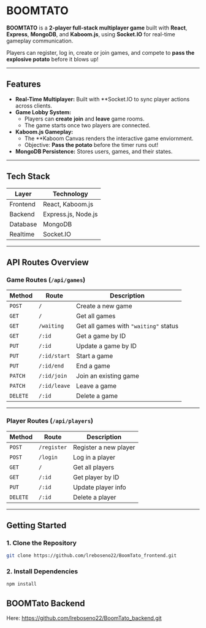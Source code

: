 # BOOMTATO 

**BOOMTATO** is a **2-player full-stack multiplayer game** built with **React**, **Express**, **MongoDB**, and **Kaboom.js**, using **Socket.IO** for real-time gameplay communication.  

Players can register, log in, create or join games, and compete to **pass the explosive potato** before it blows up!

---

## Features
- **Real-Time Multiplayer:** Built with **Socket.IO to sync player actions across clients.
- **Game Lobby System:**
    - Players can **create** **join** and **leave** game rooms.
    - The game starts once two players are connected.
- **Kaboom.js Gameplay:**
    - The **Kaboom Canvas renders the interactive game enviornment.
    - Objective: **Pass the potato** before the timer runs out!
- **MongoDB Persistence:** Stores users, games, and their states.

---

## Tech Stack

| Layer | Technology |
|-------|-------------|
| Frontend | React, Kaboom.js |
| Backend | Express.js, Node.js |
| Database | MongoDB |
| Realtime | Socket.IO |

---

## API Routes Overview

### Game Routes (`/api/games`)

| Method | Route | Description |
|--------|--------|-------------|
| `POST` | `/` | Create a new game |
| `GET` | `/` | Get all games |
| `GET` | `/waiting` | Get all games with `"waiting"` status |
| `GET` | `/:id` | Get a game by ID |
| `PUT` | `/:id` | Update a game by ID |
| `PUT` | `/:id/start` | Start a game |
| `PUT` | `/:id/end` | End a game |
| `PATCH` | `/:id/join` | Join an existing game |
| `PATCH` | `/:id/leave` | Leave a game |
| `DELETE` | `/:id` | Delete a game |

---

### Player Routes (`/api/players`)

| Method | Route | Description |
|--------|--------|-------------|
| `POST` | `/register` | Register a new player |
| `POST` | `/login` | Log in a player |
| `GET` | `/` | Get all players |
| `GET` | `/:id` | Get player by ID |
| `PUT` | `/:id` | Update player info |
| `DELETE` | `/:id` | Delete a player |

---

## Getting Started

### 1. Clone the Repository

```bash
git clone https://github.com/lreboseno22/BoomTato_frontend.git
```

### 2. Install Dependencies

```bash
npm install
```

## BOOMTato Backend

Here: https://github.com/lreboseno22/BoomTato_backend.git